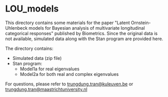 # LOU_models
This directory contains some materials for the paper "Latent Ornstein-Uhlenbeck models for Bayesian analysis of multivariate longitudinal categorical responses" published by Biometrics. Since the original data is not available, simulated data along with the Stan program are provided here.

The directory contains:
- Simulated data (zip file)
- Stan program:
  - Model1a for real eigenvalues
  - Model2a for both real and complex eigenvalues

For questions, please refer to trungdung.tran@kuleuven.be or trungdung.tran@maastrichtuniversity.nl
